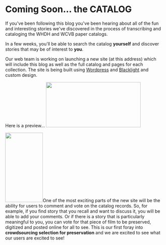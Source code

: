 # Coming Soon... the CATALOG

If you've been following this blog you've been hearing about all of the fun
and interesting stories we've discovered in the process of transcribing and
cataloging the WHDH and WCVB paper
catalogs.

In a few weeks, you'll be able to search the catalog <strong>yourself</strong>
and discover stories that may be of interest to
<strong>you</strong>.

Our web team is working on launching a new site (at this address) which will
include this blog as well as the full catalog and pages for each collection.
The site is being built using <a href="http://wordpress.org/">Wordpress</a>
and <a href="http://projectblacklight.org/">Blacklight</a> and custom
design.

Here is a
preview...
<a
href="http://bostonlocaltv.org/blog/wp-content/uploads/2012/02/Screen-shot-2012-02-10-at-4.43.11-PM.png"><img
class="aligncenter size-medium wp-image-626" title="Screen shot 2012-02-10 at
4.43.11 PM"
src="http://bostonlocaltv.org/blog/wp-content/uploads/2012/02/Screen-shot-2012-02-10-at-4.43.11-PM-300x143.png"
alt="" width="300" height="143"
/></a>

<a
href="http://bostonlocaltv.org/blog/wp-content/uploads/2012/02/Screen-shot-2012-02-10-at-4.43.33-PM.png"><img
class="alignleft size-full wp-image-627" title="Screen shot 2012-02-10 at
4.43.33 PM"
src="http://bostonlocaltv.org/blog/wp-content/uploads/2012/02/Screen-shot-2012-02-10-at-4.43.33-PM.png"
alt="" width="119" height="220" /></a>One of the most exciting parts of the
new site will be the ability for users to comment and vote on the catalog
records. So, for example, if you find story that you recall and want to
discuss it, you will be able to add your comments. Or if there is a story that
is particularly meaningful to you, you can vote for that piece of film to be
preserved, digitized and posted online for all to see. This is our first foray
into <strong>crowdsourcing selection for preservation</strong> and we are
excited to see what our users are excited to
see!